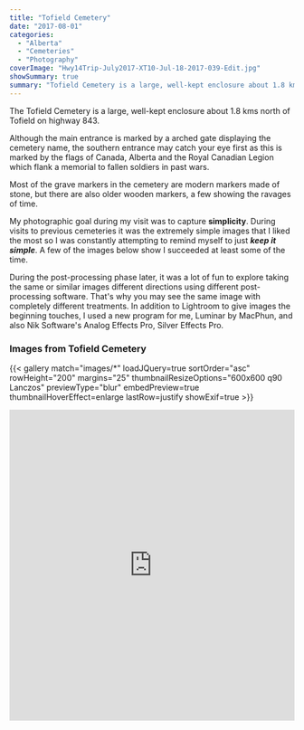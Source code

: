 ```yaml
---
title: "Tofield Cemetery"
date: "2017-08-01"
categories: 
  - "Alberta"
  - "Cemeteries"
  - "Photography"
coverImage: "Hwy14Trip-July2017-XT10-Jul-18-2017-039-Edit.jpg"
showSummary: true
summary: "Tofield Cemetery is a large, well-kept enclosure about 1.8 kms north of Tofield on highway 843."
---
```


The Tofield Cemetery is a large, well-kept enclosure about 1.8 kms north of Tofield on highway 843.

Although the main entrance is marked by a arched gate displaying the cemetery name, the southern entrance may catch your eye first as this is marked by the flags of Canada, Alberta and the Royal Canadian Legion which flank a memorial to fallen soldiers in past wars.

Most of the grave markers in the cemetery are modern markers made of stone, but there are also older wooden markers, a few showing the ravages of time.

My photographic goal during my visit was to capture **simplicity**. During visits to previous cemeteries it was the extremely simple images that I liked the most so I was constantly attempting to remind myself to just _**keep it simple**_. A few of the images below show I succeeded at least some of the time. 

During the post-processing phase later, it was a lot of fun to explore taking the same or similar images different directions using different post-processing software. That's why you may see the same image with completely different treatments. In addition to Lightroom to give images the beginning touches, I used a new program for me, Luminar by MacPhun, and also Nik Software's Analog Effects Pro, Silver Effects Pro.

### Images from Tofield Cemetery
{{< gallery match="images/*" loadJQuery=true sortOrder="asc" rowHeight="200" margins="25" thumbnailResizeOptions="600x600 q90 Lanczos" previewType="blur" embedPreview=true thumbnailHoverEffect=enlarge lastRow=justify showExif=true >}}

<iframe src="https://www.google.com/maps/embed?pb=!1m18!1m12!1m3!1d2379.185765588908!2d-112.66003004848568!3d53.39361677989073!2m3!1f0!2f0!3f0!3m2!1i1024!2i768!4f13.1!3m3!1m2!1s0x53a079e2b2d5ae09%3A0x2869290d0ca96482!2sTofield%20Cemetery!5e0!3m2!1sen!2sca!4v1594788417661!5m2!1sen!2sca" width="100%" height="550" frameborder="0" style="border:0;" allowfullscreen aria-hidden="false" tabindex="0"></iframe>
